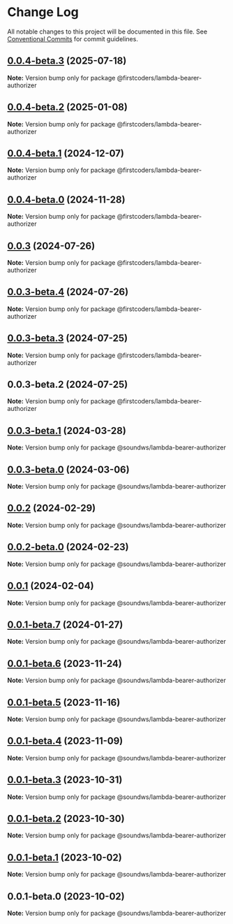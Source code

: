 # Change Log

All notable changes to this project will be documented in this file.
See [Conventional Commits](https://conventionalcommits.org) for commit guidelines.

## [0.0.4-beta.3](https://github.com/firstcoders/lambda-bearer-authorizer/compare/@firstcoders/lambda-bearer-authorizer@0.0.4-beta.2...@firstcoders/lambda-bearer-authorizer@0.0.4-beta.3) (2025-07-18)

**Note:** Version bump only for package @firstcoders/lambda-bearer-authorizer





## [0.0.4-beta.2](https://github.com/firstcoders/lambda-bearer-authorizer/compare/@firstcoders/lambda-bearer-authorizer@0.0.4-beta.1...@firstcoders/lambda-bearer-authorizer@0.0.4-beta.2) (2025-01-08)

**Note:** Version bump only for package @firstcoders/lambda-bearer-authorizer





## [0.0.4-beta.1](https://github.com/firstcoders/lambda-bearer-authorizer/compare/@firstcoders/lambda-bearer-authorizer@0.0.4-beta.0...@firstcoders/lambda-bearer-authorizer@0.0.4-beta.1) (2024-12-07)

**Note:** Version bump only for package @firstcoders/lambda-bearer-authorizer





## [0.0.4-beta.0](https://github.com/firstcoders/lambda-bearer-authorizer/compare/@firstcoders/lambda-bearer-authorizer@0.0.3...@firstcoders/lambda-bearer-authorizer@0.0.4-beta.0) (2024-11-28)

**Note:** Version bump only for package @firstcoders/lambda-bearer-authorizer





## [0.0.3](https://github.com/firstcoders/lambda-bearer-authorizer/compare/@firstcoders/lambda-bearer-authorizer@0.0.3-beta.4...@firstcoders/lambda-bearer-authorizer@0.0.3) (2024-07-26)

**Note:** Version bump only for package @firstcoders/lambda-bearer-authorizer





## [0.0.3-beta.4](https://github.com/firstcoders/lambda-bearer-authorizer/compare/@firstcoders/lambda-bearer-authorizer@0.0.3-beta.3...@firstcoders/lambda-bearer-authorizer@0.0.3-beta.4) (2024-07-26)

**Note:** Version bump only for package @firstcoders/lambda-bearer-authorizer





## [0.0.3-beta.3](https://github.com/firstcoders/lambda-bearer-authorizer/compare/@firstcoders/lambda-bearer-authorizer@0.0.3-beta.2...@firstcoders/lambda-bearer-authorizer@0.0.3-beta.3) (2024-07-25)

**Note:** Version bump only for package @firstcoders/lambda-bearer-authorizer





## 0.0.3-beta.2 (2024-07-25)

**Note:** Version bump only for package @firstcoders/lambda-bearer-authorizer





## [0.0.3-beta.1](https://github.com/sound-ws/lambda-bearer-authorizer/compare/@soundws/lambda-bearer-authorizer@0.0.3-beta.0...@soundws/lambda-bearer-authorizer@0.0.3-beta.1) (2024-03-28)

**Note:** Version bump only for package @soundws/lambda-bearer-authorizer





## [0.0.3-beta.0](https://github.com/sound-ws/lambda-bearer-authorizer/compare/@soundws/lambda-bearer-authorizer@0.0.2...@soundws/lambda-bearer-authorizer@0.0.3-beta.0) (2024-03-06)

**Note:** Version bump only for package @soundws/lambda-bearer-authorizer





## [0.0.2](https://github.com/sound-ws/lambda-bearer-authorizer/compare/@soundws/lambda-bearer-authorizer@0.0.2-beta.0...@soundws/lambda-bearer-authorizer@0.0.2) (2024-02-29)

**Note:** Version bump only for package @soundws/lambda-bearer-authorizer





## [0.0.2-beta.0](https://github.com/sound-ws/lambda-bearer-authorizer/compare/@soundws/lambda-bearer-authorizer@0.0.1...@soundws/lambda-bearer-authorizer@0.0.2-beta.0) (2024-02-23)

**Note:** Version bump only for package @soundws/lambda-bearer-authorizer

## [0.0.1](https://github.com/sound-ws/lambda-bearer-authorizer/compare/@soundws/lambda-bearer-authorizer@0.0.1-beta.7...@soundws/lambda-bearer-authorizer@0.0.1) (2024-02-04)

**Note:** Version bump only for package @soundws/lambda-bearer-authorizer

## [0.0.1-beta.7](https://github.com/sound-ws/lambda-bearer-authorizer/compare/@soundws/lambda-bearer-authorizer@0.0.1-beta.6...@soundws/lambda-bearer-authorizer@0.0.1-beta.7) (2024-01-27)

**Note:** Version bump only for package @soundws/lambda-bearer-authorizer

## [0.0.1-beta.6](https://github.com/sound-ws/lambda-bearer-authorizer/compare/@soundws/lambda-bearer-authorizer@0.0.1-beta.5...@soundws/lambda-bearer-authorizer@0.0.1-beta.6) (2023-11-24)

**Note:** Version bump only for package @soundws/lambda-bearer-authorizer

## [0.0.1-beta.5](https://github.com/sound-ws/lambda-bearer-authorizer/compare/@soundws/lambda-bearer-authorizer@0.0.1-beta.4...@soundws/lambda-bearer-authorizer@0.0.1-beta.5) (2023-11-16)

**Note:** Version bump only for package @soundws/lambda-bearer-authorizer

## [0.0.1-beta.4](https://github.com/sound-ws/lambda-bearer-authorizer/compare/@soundws/lambda-bearer-authorizer@0.0.1-beta.3...@soundws/lambda-bearer-authorizer@0.0.1-beta.4) (2023-11-09)

**Note:** Version bump only for package @soundws/lambda-bearer-authorizer

## [0.0.1-beta.3](https://github.com/sound-ws/lambda-bearer-authorizer/compare/@soundws/lambda-bearer-authorizer@0.0.1-beta.2...@soundws/lambda-bearer-authorizer@0.0.1-beta.3) (2023-10-31)

**Note:** Version bump only for package @soundws/lambda-bearer-authorizer

## [0.0.1-beta.2](https://github.com/sound-ws/lambda-bearer-authorizer/compare/@soundws/lambda-bearer-authorizer@0.0.1-beta.1...@soundws/lambda-bearer-authorizer@0.0.1-beta.2) (2023-10-30)

**Note:** Version bump only for package @soundws/lambda-bearer-authorizer

## [0.0.1-beta.1](https://github.com/sound-ws/lambda-bearer-authorizer/compare/@soundws/lambda-bearer-authorizer@0.0.1-beta.0...@soundws/lambda-bearer-authorizer@0.0.1-beta.1) (2023-10-02)

**Note:** Version bump only for package @soundws/lambda-bearer-authorizer

## 0.0.1-beta.0 (2023-10-02)

**Note:** Version bump only for package @soundws/lambda-bearer-authorizer
